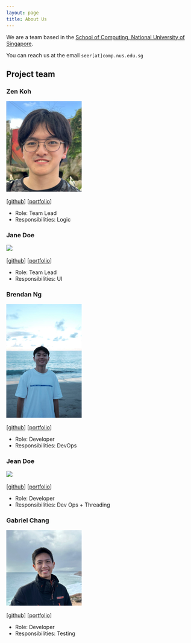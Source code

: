 ```yaml
---
layout: page
title: About Us
---
```


We are a team based in the [School of Computing, National University of Singapore](https://www.comp.nus.edu.sg).

You can reach us at the email `seer[at]comp.nus.edu.sg`

## Project team

### Zen Koh

<img src="images/zenkoh1.png" width="200px">

[[github](https://github.com/Zenkoh1)]
[[portfolio](team/zenkoh1.md)]

* Role: Team Lead
* Responsibilities: Logic

### Jane Doe

<img src="images/johndoe.png" width="200px">

[[github](http://github.com/johndoe)]
[[portfolio](team/johndoe.md)]

* Role: Team Lead
* Responsibilities: UI

### Brendan Ng

<img src="images/brendanng7.png" width="200px">

[[github](http://github.com/brendanng7)] [[portfolio](team/brendanng7.md)]

* Role: Developer
* Responsibilities: DevOps

### Jean Doe

<img src="images/johndoe.png" width="200px">

[[github](http://github.com/johndoe)]
[[portfolio](team/johndoe.md)]

* Role: Developer
* Responsibilities: Dev Ops + Threading

### Gabriel Chang

<img src="images/gabrielcwt.png" width="200px">

[[github](http://github.com/gabrielcwt)]
[[portfolio](team/gabrielcwt.md)]

* Role: Developer
* Responsibilities: Testing
